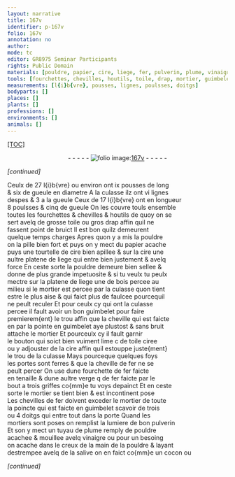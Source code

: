```yaml
---
layout: narrative
title: 167v
identifier: p-167v
folio: 167v
annotation: no
author:
mode: tc
editor: GR8975 Seminar Participants
rights: Public Domain
materials: [pouldre, papier, cire, liege, fer, pulverin, plume, vinaigre, salive]
tools: [fourchettes, chevilles, houtils, toile, drap, mortier, guimbelet, cheville, fourchette, verge, mortiers, tuyau]
measurements: [l{i}b{vre}, pousses, lignes, poulsses, doitgs]
bodyparts: []
places: []
plants: []
professions: []
environments: []
animals: []
---
```


<p><a href="{{ site.baseurl }}/diplomatic/">[TOC]</a></p><div class="folio" align="center">- - - - - <a href="http://gallica.bnf.fr/ark:/12148/btv1b10500001g/f340.image" target="_blank"><img src="https://cu-mkp.github.io/2017-workshop-edition/assets/photo-icon.png" alt="folio image: " style="display:inline-block; margin-bottom:-3px;"/>167v</a> - - - - - </div>  
 
*[continued]*
  
Ceulx de 27 <span class="ms">l{i}b{vre}</span> ou environ ont ix <span class="ms">pousses</span> de long<br/> & six de gueule en diametre A la culasse ilz ont vi <span class="ms">lignes</span><br/> despes & 3 a la gueule Ceux de 17 <span class="ms">l{i}b{vre}</span> ont en longueur<br/> 8 <span class="ms">poulsses</span> & cinq de gueule On les couvre touls ensemble<br/> toutes les <span class="tl">fourchettes</span> & <span class="tl">chevilles</span> & <span class="tl">houtils</span> de quoy on se<br/> sert avelq de grosse <span class="tl">toile</span> ou gros <span class="tl">drap</span> affin quil ne<br/> fassent point de bruict Il est bon quilz demeurent<br/> quelque temps charges Apres quon y a mis la <span class="m">pouldre</span><br/> on la pille bien fort et puys on y mect du <span class="m">papier</span> acache<br/> puys une tourtelle de <span class="m">cire</span> bien apillee & sur la <span class="m">cire</span> une<br/> aultre platene de <span class="m">liege</span> qui entre bien justement & avelq<br/> force En ceste sorte la <span class="m">pouldre</span> demeure bien sellee &<br/> donne de plus grande impetuosite & si tu veulx tu peulx<br/> mectre sur la platene de <span class="m">liege</span> une de bois percee au<br/> milieu si le <span class="tl">mortier</span> est percee par la culasse quon tient<br/> estre le plus aise & qui faict plus de faulcee pourcequil<br/> ne peult reculer Et pour ceulx cy qui ont la culasse<br/> percee il fault avoir un bon <span class="tl">guimbelet</span> pour faire<br/> premierem{ent} le trou affin que la <span class="tl">cheville</span> qui est faicte<br/> <span class="del">en</span> par la pointe en <span class="tl">guimbelet</span> aye plustost & sans bruit<br/> attache le <span class="tl">mortier</span> Et pourceulx cy il fault garnir<br/> le bouton qui soict bien vuiment lime <span class="del">c</span> de <span class="tl">toile</span> ciree<br/> ou y adjouster de la <span class="m">cire</span> affin quil estouppe juste{ment}<br/> le trou de la culasse Mays pourceque quelques foys<br/> les portes sont ferres & que la <span class="tl">cheville</span> de <span class="m">fer</span> ne se<br/> peult percer On use dune <span class="tl">fourchette</span> de <span class="m">fer</span> faicte<br/> en tenaille & dune aultre <span class="tl">verge</span> <span class="del">q</span> de <span class="m">fer</span> faicte par le<br/> bout a trois griffes co{mm}e tu voys depainct Et en ceste<br/> sorte le <span class="tl">mortier</span> se tient bien & est incontinent pose<br/> Les <span class="tl">chevilles</span> de <span class="m">fer</span> doivent exceder le <span class="tl">mortier</span> de toute<br/> la poincte qui est faicte en <span class="tl">guimbelet</span> scavoir de trois<br/> ou 4 <span class="ms">doitgs</span> qui entre tout dans la porte Quand les<br/> <span class="tl">mortiers</span> sont poses on remplist la lumiere de bon <span class="m">pulverin</span><br/> Et <span class="del">s</span>on y mect un <span class="tl">tuyau</span> de <span class="m">plume</span> remply de <span class="m">pouldre</span><br/> acachee & mouillee avelq <span class="m">vinaigre</span> ou pour un besoing<br/> on acache dans le creux de la main de la <span class="m">pouldre</span> & layant<br/> destrempee avelq de la <span class="m">salive</span> on en faict co{mm}e un cocon ou
 
*[continued]*
 
